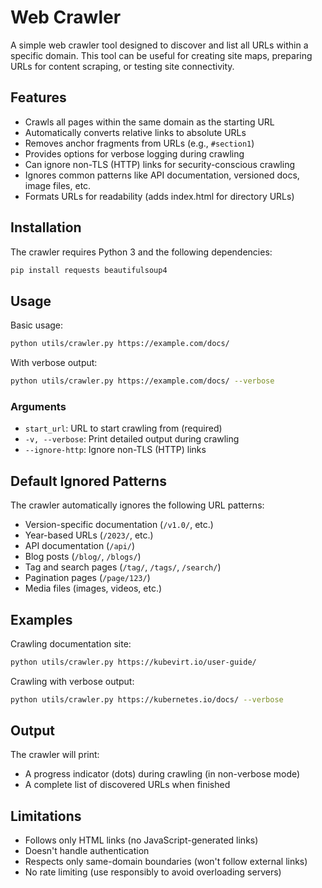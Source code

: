 # Web Crawler

A simple web crawler tool designed to discover and list all URLs within a specific domain. This tool can be useful for creating site maps, preparing URLs for content scraping, or testing site connectivity.

## Features

- Crawls all pages within the same domain as the starting URL
- Automatically converts relative links to absolute URLs
- Removes anchor fragments from URLs (e.g., `#section1`)
- Provides options for verbose logging during crawling
- Can ignore non-TLS (HTTP) links for security-conscious crawling
- Ignores common patterns like API documentation, versioned docs, image files, etc.
- Formats URLs for readability (adds index.html for directory URLs)

## Installation

The crawler requires Python 3 and the following dependencies:

```bash
pip install requests beautifulsoup4
```

## Usage

Basic usage:

```bash
python utils/crawler.py https://example.com/docs/
```

With verbose output:

```bash
python utils/crawler.py https://example.com/docs/ --verbose
```

### Arguments

- `start_url`: URL to start crawling from (required)
- `-v, --verbose`: Print detailed output during crawling
- `--ignore-http`: Ignore non-TLS (HTTP) links

## Default Ignored Patterns

The crawler automatically ignores the following URL patterns:

- Version-specific documentation (`/v1.0/`, etc.)
- Year-based URLs (`/2023/`, etc.)
- API documentation (`/api/`)
- Blog posts (`/blog/`, `/blogs/`)
- Tag and search pages (`/tag/`, `/tags/`, `/search/`)
- Pagination pages (`/page/123/`)
- Media files (images, videos, etc.)

## Examples

Crawling documentation site:

```bash
python utils/crawler.py https://kubevirt.io/user-guide/
```

Crawling with verbose output:

```bash
python utils/crawler.py https://kubernetes.io/docs/ --verbose
```

## Output

The crawler will print:

- A progress indicator (dots) during crawling (in non-verbose mode)
- A complete list of discovered URLs when finished

## Limitations

- Follows only HTML links (no JavaScript-generated links)
- Doesn't handle authentication
- Respects only same-domain boundaries (won't follow external links)
- No rate limiting (use responsibly to avoid overloading servers)
